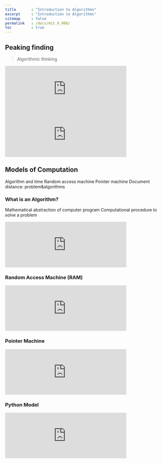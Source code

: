 ```yaml
---
title       : "Introduction to Algorithms"
excerpt     : "Introduction to Algorithms"
sitemap     : false
permalink   : /docs/mit_6_006/
toc         : true
---
```


## Peaking finding
> Algorithmic thinking
<iframe src="https://hostux.social/@aisuko/109775237988443602/embed" class="mastodon-embed" style="max-width: 100%; border: 0" width="400" allowfullscreen="allowfullscreen"></iframe><script src="https://hostux.social/embed.js" async="async"></script>
<iframe src="https://hostux.social/@aisuko/109775269049204874/embed" class="mastodon-embed" style="max-width: 100%; border: 0" width="400" allowfullscreen="allowfullscreen"></iframe><script src="https://hostux.social/embed.js" async="async"></script>

## Models of Computation
Algorithm and time
Random access machine
Pointer machine
Document distance: problem&algorithms

### What is an Algorithm?
Mathematical abstraction of computer program
Computational procedure to solve a problem
<iframe src="https://hostux.social/@aisuko/109776068191150090/embed" class="mastodon-embed" style="max-width: 100%; border: 0" width="400" allowfullscreen="allowfullscreen"></iframe><script src="https://hostux.social/embed.js" async="async"></script>

### Random Access Machine (RAM)
<iframe src="https://hostux.social/@aisuko/109776195766174258/embed" class="mastodon-embed" style="max-width: 100%; border: 0" width="400" allowfullscreen="allowfullscreen"></iframe><script src="https://hostux.social/embed.js" async="async"></script>

### Pointer Machine
<iframe src="https://hostux.social/@aisuko/109776224076675442/embed" class="mastodon-embed" style="max-width: 100%; border: 0" width="400" allowfullscreen="allowfullscreen"></iframe><script src="https://hostux.social/embed.js" async="async"></script>

### Python Model
<iframe src="https://hostux.social/@aisuko/109776669879349096/embed" class="mastodon-embed" style="max-width: 100%; border: 0" width="400" allowfullscreen="allowfullscreen"></iframe><script src="https://hostux.social/embed.js" async="async"></script>

